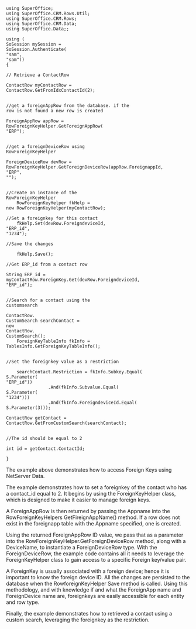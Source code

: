 <properties date="2016-05-10"
SortOrder="44"
/>

```
using SuperOffice;
using SuperOffice.CRM.Rows.Util;
using SuperOffice.CRM.Rows;
using SuperOffice.CRM.Data;
using SuperOffice.Data;;
 
using (
SoSession mySession = 
SoSession.Authenticate(
"sam", 
"sam"))
{
    
// Retrieve a ContactRow
    
ContactRow myContactRow = 
ContactRow.GetFromIdxContactId(2);
 
    
//get a foreignAppRow from the database. if the
row is not found a new row is created
    
ForeignAppRow appRow =
RowForeignKeyHelper.GetForeignAppRow(
"ERP");
 
    
//get a foreignDeviceRow using
RowForeignKeyHelper
    
ForeignDeviceRow devRow =
RowForeignKeyHelper.GetForeignDeviceRow(appRow.ForeignappId, 
"ERP", 
"");
 
    
//Create an instance of the
RowForeignKeyHelper
    RowForeignKeyHelper fkHelp = 
new RowForeignKeyHelper(myContactRow);
    
//Set a foreignkey for this contact
    fkHelp.Set(devRow.ForeigndeviceId, 
"ERP_id", 
"1234");
    
//Save the changes
 
    fkHelp.Save();
    
//Get ERP_id from a contact row
    
String ERP_id =
myContactRow.ForeignKey.Get(devRow.ForeigndeviceId, 
"ERP_id");
 
    
//Search for a contact using the
customsearch
    
ContactRow.
CustomSearch searchContact = 
new 
ContactRow.
CustomSearch();
    ForeignKeyTableInfo fkInfo = 
TablesInfo.GetForeignKeyTableInfo();
 
    
//Set the foreignkey value as a restriction 

    searchContact.Restriction = fkInfo.Subkey.Equal(
S.Parameter(
"ERP_id"))
                .And(fkInfo.Subvalue.Equal(
S.Parameter(
"1234")))
                .And(fkInfo.ForeigndeviceId.Equal(
S.Parameter(3)));
    
ContactRow getContact = 
ContactRow.GetFromCustomSearch(searchContact);
 
    
//The id should be equal to 2 
    
int id = getContact.ContactId;
 
}
```

The example above demonstrates how to access Foreign Keys using NetServer Data.

The example demonstrates how to set a foreignkey of the contact who has a contact\_id equal to 2. It begins by using the ForeignKeyHelper class, which is designed to make it easier to manage foreign keys.

A ForeignAppRow is then returned by passing the Appname into the RowForeignKeyHelpers GetFireignAppName() method. If a row does not exist in the foreignapp table with the Appname specified, one is created.

Using the returned ForeignAppRow ID value, we pass that as a parameter into the RowForeignKeyHelper.GetForeignDeviceRow method, along with a DeviceName, to instantiate a ForeignDeviceRow type. With the ForeignDeviceRow, the example code contains all it needs to leverage the ForeignKeyHelper class to gain access to a specific Foreign key/value pair.

A ForeignKey is usually associated with a foreign device; hence it is important to know the foreign device ID. All the changes are persisted to the database when the RowforeignKeyHelper Save method is called. Using this methodology, and with knowledge if and what the ForeignApp name and ForeignDevice name are, foreignkeys are easily accessible for each entity and row type.

Finally, the example demonstrates how to retrieved a contact using a custom search, leveraging the foreignkey as the restriction.
